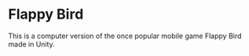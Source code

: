 # Flappy Bird

This is a computer version of the once popular mobile game Flappy Bird made in Unity.